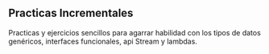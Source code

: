 ## Practicas Incrementales

Practicas y ejercicios sencillos para agarrar habilidad con los tipos de datos
genéricos, interfaces funcionales, api Stream y lambdas.